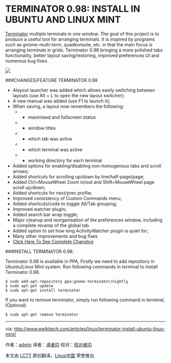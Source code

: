 TERMINATOR 0.98: INSTALL IN UBUNTU AND LINUX MINT
================================================================================
[Terminator][1] multiple terminals in one window. The goal of this project is to produce a useful tool for arranging terminals. It is inspired by programs such as gnome-multi-term, quadkonsole, etc. in that the main focus is arranging terminals in grids. Terminator 0.98 bringing a more polished tabs functionality, better layout saving/restoring, improved preferences UI and numerous bug fixes.

![](http://www.ewikitech.com/wp-content/uploads/2015/09/Screenshot-from-2015-09-17-094828.png)

###CHANGES/FEATURE TERMINATOR 0.98
- Alayout launcher was added which allows easily switching between layouts (use Alt + L to open the new layout switcher);
- A new manual was added (use F1 to launch it);
- When saving, a layout now remembers the following:
    - * maximised and fullscreen status
    - * window titles
    - * which tab was active
    - * which terminal was active
    - * working directory for each terminal
- Added options for enabling/disabling non-homogenous tabs and scroll arrows;
- Added shortcuts for scrolling up/down by line/half-page/page;
- Added Ctrl+MouseWheel Zoom in/out and Shift+MouseWheel page scroll up/down;
- Added shortcuts for next/prev profile;
- Improved consistency of Custom Commands menu;
- Added shortcuts/code to toggle All/Tab grouping;
- Improved watcher plugin;
- Added search bar wrap toggle;
- Major cleanup and reorganisation of the preferences window, including a complete revamp of the global tab.
- Added option to set how long ActivityWatcher plugin is quiet for;
- Many other improvements and bug fixes
- [Click Here To See Complete Changlog][2]

###INSTALL TERMINATOR 0.98:

Terminator 0.98 is available in PPA, Firstly we need to add repository in Ubuntu/Linux Mint system. Run following commands in terminal to install Terminator 0.98.

    $ sudo add-apt-repository ppa:gnome-terminator/nightly
    $ sudo apt-get update
    $ sudo apt-get install terminator
    
If you want to remove terminator, simply run following command in terminal, (Optional)

    $ sudo apt-get remove terminator
    




--------------------------------------------------------------------------------

via: http://www.ewikitech.com/articles/linux/terminator-install-ubuntu-linux-mint/

作者：[admin][a]
译者：[译者ID](https://github.com/译者ID)
校对：[校对者ID](https://github.com/校对者ID)

本文由 [LCTT](https://github.com/LCTT/TranslateProject) 原创翻译，[Linux中国](https://linux.cn/) 荣誉推出

[a]:http://www.ewikitech.com/author/admin/
[1]:https://launchpad.net/terminator
[2]:http://bazaar.launchpad.net/~gnome-terminator/terminator/trunk/view/head:/ChangeLog



